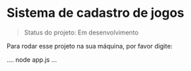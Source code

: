 <h1>Sistema de cadastro de jogos</h1>

> Status do projeto: Em desenvolvimento

Para rodar esse projeto na sua máquina, por favor digite:

....
node app.js
...
